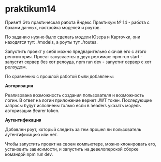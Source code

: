 
# praktikum14

Привет! Это практическая работа Яндекс Практикум № 14 - работа с базами данных, настройка моделей и роутов.


По заданию нужно было сделать модели Юзера и Карточки, они находятся тут:
./models, а роуты тут ./routes.

Запустить проект у себя можно предварительно скачав его с этого репозитория.
Проект запускается в двух режимах:
npm run start - запустит сервер без хот релоуда,
npm run dev - запустит сервер с хот релоудом.

По сравнению с прошлой работой были добавлены:

**Авторизация**

Реализована возможность создания пользователя и возможность логин.
В ответ на логин приложение вернет JWT токен.
Последующие запросы будут исполнены только если в headers указать модель авторизации Bearer token.

**Аутентификация**

Добавлен роут, который следить за тем прошел ли пользователь аутентификацию или нет.


Чтобы запустить проект на своем компьютере, можно клонировать его, установить зависимости, и 
запустить на девелоперской сборке командой npm run dev.





